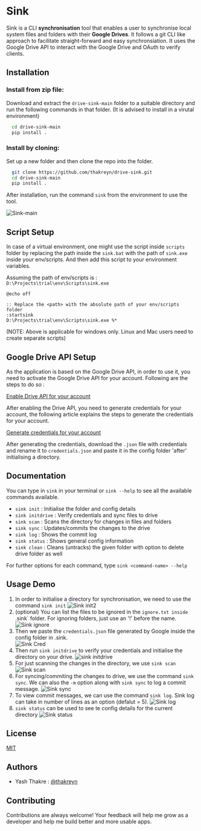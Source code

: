 # Sink

Sink is a CLI **synchronisation** tool that enables a user to synchronise 
local system files and folders with their **Google Drives**. It follows
a git CLI like approach to facilitate straight-forward and easy synchronsiation.
It uses the Google Drive API to interact with the Google Drive and OAuth to verify clients.


## Installation

### Install from zip file:

Download and extract the `drive-sink-main` folder to a suitable directory and run the following
commands in that folder. (It is advised to install in a virutal environment)

```bash
  cd drive-sink-main
  pip install .
```

### Install by cloning:

Set up a new folder and then clone the repo into the folder.

```bash
  git clone https://github.com/thakreyn/drive-sink.git
  cd drive-sink-main
  pip install .
```

After installation, run the command `sink` from the environment to use the tool.

![Sink-main](assets/sink-main.png)


## Script Setup

In case of a virtual environment, one might use the script inside `scripts` folder by replacing the path inside the `sink.bat` with the path of `sink.exe` inside your env/scripts. And then add this script to your environment variables.


Assuming the path of env/scripts is : `D:\Projects\trial\env\Scripts\sink.exe`

```batch
@echo off

:: Replace the <path> with the absolute path of your env/scripts folder
:startsink  
D:\Projects\trial\env\Scripts\sink.exe %*
```

(NOTE: Above is applicable for windows only. Linux and Mac users need to create separate scripts)


## Google Drive API Setup

As the application is based on the Google Drive API, in order to use it, you need to activate the Google Drive API for your account. Following are the steps to do so :

[Enable Drive API for your account](https://developers.google.com/drive/api/v3/enable-drive-api)

After enabling the Drive API, you need to generate credentials for your account, the following article explains the steps to generate the credentials for your account.

[Generate credentials for your account](https://support.google.com/cloud/answer/6158849?hl=en)

After generating the credentials, download the `.json` file with credentials and rename it to `credentials.json` and paste it in the config folder 'after' initialising a directory.

## Documentation

You can type in `sink` in your terminal or `sink --help` to see all the available commands available.
* `sink init` : Initialise the folder and config details
* `sink initdrive` : Verify credentials and sync files to drive
* `sink scan` : Scans the directory for changes in files and folders
* `sink sync` : Updates/commits the changes to the drive
* `sink log` : Shows the commit log
* `sink status` : Shows general config information
* `sink clean` : Cleans (untracks) the given folder with option to delete drive folder as well

For further options for each command, type `sink <command-name> --help`


## Usage Demo

1. In order to initialise a directory for synchronisation, we need to use the command `sink init`
![Sink init2](assets/sink-init2.png)
2. (optional) You can list the files to be ignored in the `ignore.txt inside `.sink` folder. For ignoring folders, just use an '!' before the name.       
    ![Sink ignore](assets/sink-ignore.png)
2. Then we paste the `credentials.json` file generated by Google inside the config folder in .sink.     
![Sink Cred](assets/sink-cred.png)
3. Then run `sink initdrive` to verify your credentials and initialise the directory on your drive.
![sink initdrive](assets/sink-initdrive2.png)
5. For just scanning the changes in the directory, we use `sink scan`
![Sink scan](assets/sink-scan.png)
6. For syncing/commiting the changes to drive, we use the command `sink sync`. We can also the `-m` option along with `sink sync` to log a commit message.
![Sink sync](assets/sink-sync2.png)
7. To view commit messages, we can use the command `sink log`. Sink log can take in number of lines as an option (defalut = 5).
![Sink log](assets/sink-log2.png)
8. `sink status` can be used to see te config details for the current directory
![Sink status](assets/sink-status2.png)
## License

[MIT](https://choosealicense.com/licenses/mit/)

## Authors

- Yash Thakre : [@thakreyn](https://www.github.com/thakreyn)

## Contributing

Contributions are always welcome! Your feedback will help me grow as a developer and help me build better and more usable apps.


